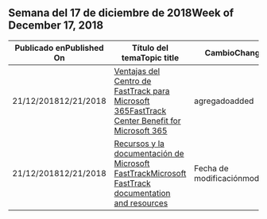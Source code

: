 <!-- This file is generated automatically each week. Changes made to this file will be overwritten.-->




## <a name="week-of-december-17-2018"></a><span data-ttu-id="1296a-101">Semana del 17 de diciembre de 2018</span><span class="sxs-lookup"><span data-stu-id="1296a-101">Week of December 17, 2018</span></span>


| <span data-ttu-id="1296a-102">Publicado en</span><span class="sxs-lookup"><span data-stu-id="1296a-102">Published On</span></span> |<span data-ttu-id="1296a-103">Título del tema</span><span class="sxs-lookup"><span data-stu-id="1296a-103">Topic title</span></span> | <span data-ttu-id="1296a-104">Cambio</span><span class="sxs-lookup"><span data-stu-id="1296a-104">Change</span></span> |
|------|------------|--------|
| <span data-ttu-id="1296a-105">21/12/2018</span><span class="sxs-lookup"><span data-stu-id="1296a-105">12/21/2018</span></span> | [<span data-ttu-id="1296a-106">Ventajas del Centro de FastTrack para Microsoft 365</span><span class="sxs-lookup"><span data-stu-id="1296a-106">FastTrack Center Benefit for Microsoft 365</span></span>](/FastTrack/m365-fasttrack-benefit-overview) | <span data-ttu-id="1296a-107">agregado</span><span class="sxs-lookup"><span data-stu-id="1296a-107">added</span></span> |
| <span data-ttu-id="1296a-108">21/12/2018</span><span class="sxs-lookup"><span data-stu-id="1296a-108">12/21/2018</span></span> | [<span data-ttu-id="1296a-109">Recursos y la documentación de Microsoft FastTrack</span><span class="sxs-lookup"><span data-stu-id="1296a-109">Microsoft FastTrack documentation and resources</span></span>](/FastTrack/index) | <span data-ttu-id="1296a-110">Fecha de modificación</span><span class="sxs-lookup"><span data-stu-id="1296a-110">modified</span></span> |
